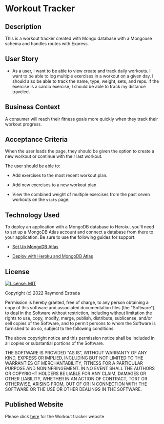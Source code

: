 # Workout Tracker

## Description

This is a workout tracker created with Mongo database with a Mongoose schema and handles routes with Express.

## User Story

- As a user, I want to be able to view create and track daily workouts. I want to be able to log multiple exercises in a workout on a given day. I should also be able to track the name, type, weight, sets, and reps. If the exercise is a cardio exercise, I should be able to track my distance traveled.

## Business Context

A consumer will reach their fitness goals more quickly when they track their workout progress.

## Acceptance Criteria

When the user loads the page, they should be given the option to create a new workout or continue with their last workout.

The user should be able to:

- Add exercises to the most recent workout plan.

- Add new exercises to a new workout plan.

- View the combined weight of multiple exercises from the past seven workouts on the `stats` page.

## Technology Used

To deploy an application with a MongoDB database to Heroku, you'll need to set up a MongoDB Atlas account and connect a database from there to your application. Be sure to use the following guides for support:

- [Set Up MongoDB Atlas](https://uwa.bootcampcontent.com/UWA-Bootcamp/uw-blv-virt-fsf-pt-07-2021-u-c/-/blob/master/18-NoSQL/04-Important/MongoAtlas-Setup.md)

- [Deploy with Heroku and MongoDB Atlas](https://uwa.bootcampcontent.com/UWA-Bootcamp/uw-blv-virt-fsf-pt-07-2021-u-c/-/blob/master/18-NoSQL/04-Important/MongoAtlas-Deploy.md)

## License 

[![License: MIT](https://img.shields.io/badge/License-MIT-yellow.svg)](https://opensource.org/licenses/MIT)

Copyright (c) 2022 Raymond Estrada

Permission is hereby granted, free of charge, to any person obtaining
a copy of this software and associated documentation files (the
"Software"), to deal in the Software without restriction, including
without limitation the rights to use, copy, modify, merge, publish,
distribute, sublicense, and/or sell copies of the Software, and to
permit persons to whom the Software is furnished to do so, subject to
the following conditions:

The above copyright notice and this permission notice shall be
included in all copies or substantial portions of the Software.

THE SOFTWARE IS PROVIDED "AS IS", WITHOUT WARRANTY OF ANY KIND,
EXPRESS OR IMPLIED, INCLUDING BUT NOT LIMITED TO THE WARRANTIES OF
MERCHANTABILITY, FITNESS FOR A PARTICULAR PURPOSE AND
NONINFRINGEMENT. IN NO EVENT SHALL THE AUTHORS OR COPYRIGHT HOLDERS BE
LIABLE FOR ANY CLAIM, DAMAGES OR OTHER LIABILITY, WHETHER IN AN ACTION
OF CONTRACT, TORT OR OTHERWISE, ARISING FROM, OUT OF OR IN CONNECTION
WITH THE SOFTWARE OR THE USE OR OTHER DEALINGS IN THE SOFTWARE.

## Published Website

Please click [here](https://dry-springs-89384.herokuapp.com/) for the Workout tracker website
